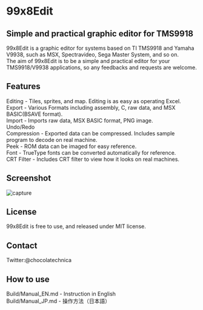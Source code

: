 # 99x8Edit
## Simple and practical graphic editor for TMS9918
99x8Edit is a graphic editor for systems based on TI TMS9918 and Yamaha V9938,
such as MSX, Spectravideo, Sega Master System, and so on.  
The aim of 99x8Edit is to be a simple and practical editor for your
TMS9918/V9938 applications, so any feedbacks and requests are welcome.

## Features
Editing - Tiles, sprites, and map. Editing is as easy as operating Excel.  
Export - Various Formats including assembly, C, raw data, and MSX BASIC(BSAVE format).  
Import - Imports raw data, MSX BASIC format, PNG image.  
Undo/Redo  
Compression - Exported data can be compressed. Includes sample program to decode on real machine.  
Peek - ROM data can be imaged for easy reference.  
Font - TrueType fonts can be converted automatically for reference.  
CRT Filter - Includes CRT filter to view how it looks on real machines.

## Screenshot
![capture](https://user-images.githubusercontent.com/106167090/187050046-958bc18a-a36e-4be9-9821-a05a0dab9ef5.png)

## License
99x8Edit is free to use, and released under MIT license.

## Contact

Twitter:@chocolatechnica

## How to use

Build/Manual_EN.md - Instruction in English  
Build/Manual_JP.md - 操作方法（日本語）  
